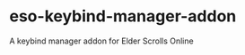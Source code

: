 eso-keybind-manager-addon
=========================

A keybind manager addon for Elder Scrolls Online
